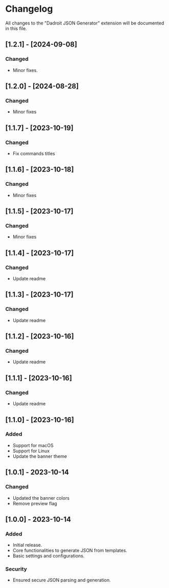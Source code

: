 # Changelog

All changes to the "Dadroit JSON Generator" extension will be documented in this file.

## [1.2.1] - [2024-09-08]

### Changed

- Minor fixes.

## [1.2.0] - [2024-08-28]

### Changed

- Minor fixes

## [1.1.7] - [2023-10-19]

### Changed

- Fix commands titles 

## [1.1.6] - [2023-10-18]

### Changed

- Minor fixes

## [1.1.5] - [2023-10-17]

### Changed

- Minor fixes

## [1.1.4] - [2023-10-17]

### Changed

- Update readme

## [1.1.3] - [2023-10-17]

### Changed

- Update readme

## [1.1.2] - [2023-10-16]

### Changed

- Update readme

## [1.1.1] - [2023-10-16]

### Changed

- Update readme

## [1.1.0] - [2023-10-16]

### Added

- Support for macOS
- Support for Linux
- Update the banner theme 

## [1.0.1] - 2023-10-14

### Changed

- Updated the banner colors
- Remove preview flag   

## [1.0.0] - 2023-10-14

### Added

- Initial release.
- Core functionalities to generate JSON from templates.
- Basic settings and configurations.

### Security

- Ensured secure JSON parsing and generation.

